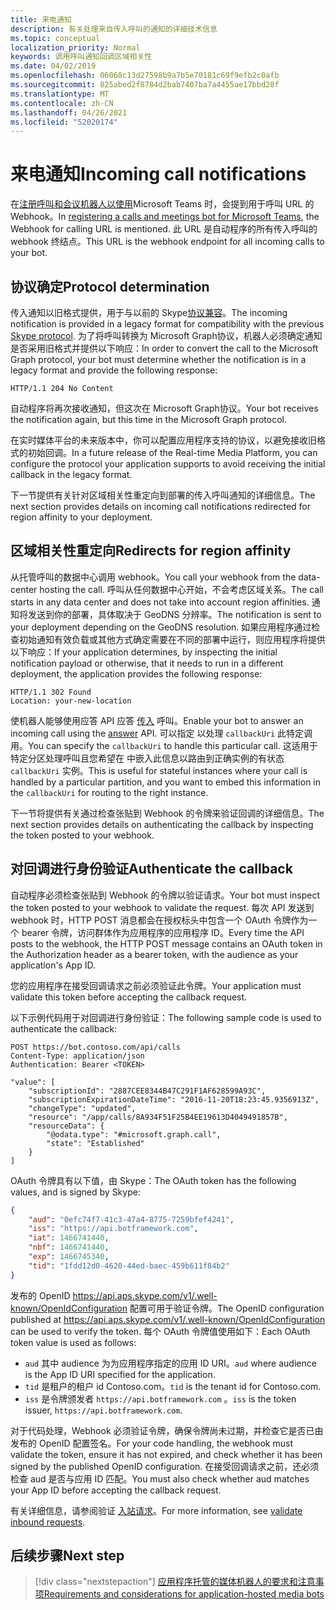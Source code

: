 ```yaml
---
title: 来电通知
description: 有关处理来自传入呼叫的通知的详细技术信息
ms.topic: conceptual
localization_priority: Normal
keywords: 调用呼叫通知回调区域相关性
ms.date: 04/02/2019
ms.openlocfilehash: 06068c13d27598b9a7b5e70181c69f9efb2c0afb
ms.sourcegitcommit: 825abed2f8784d2bab7407ba7a4455ae17bbd28f
ms.translationtype: MT
ms.contentlocale: zh-CN
ms.lasthandoff: 04/26/2021
ms.locfileid: "52020174"
---
```

# <a name="incoming-call-notifications"></a><span data-ttu-id="202ff-104">来电通知</span><span class="sxs-lookup"><span data-stu-id="202ff-104">Incoming call notifications</span></span>

<span data-ttu-id="202ff-105">在[注册呼叫和会议机器人以使用](./registering-calling-bot.md#create-new-bot-or-add-calling-capabilities)Microsoft Teams 时，会提到用于呼叫 URL 的 Webhook。</span><span class="sxs-lookup"><span data-stu-id="202ff-105">In [registering a calls and meetings bot for Microsoft Teams](./registering-calling-bot.md#create-new-bot-or-add-calling-capabilities), the Webhook for calling URL is mentioned.</span></span> <span data-ttu-id="202ff-106">此 URL 是自动程序的所有传入呼叫的 webhook 终结点。</span><span class="sxs-lookup"><span data-stu-id="202ff-106">This URL is the webhook endpoint for all incoming calls to your bot.</span></span>

## <a name="protocol-determination"></a><span data-ttu-id="202ff-107">协议确定</span><span class="sxs-lookup"><span data-stu-id="202ff-107">Protocol determination</span></span>

<span data-ttu-id="202ff-108">传入通知以旧格式提供，用于与以前的 Skype[协议兼容](/azure/bot-service/dotnet/bot-builder-dotnet-real-time-media-concepts?view=azure-bot-service-3.0&preserve-view=true)。</span><span class="sxs-lookup"><span data-stu-id="202ff-108">The incoming notification is provided in a legacy format for compatibility with the previous [Skype protocol](/azure/bot-service/dotnet/bot-builder-dotnet-real-time-media-concepts?view=azure-bot-service-3.0&preserve-view=true).</span></span> <span data-ttu-id="202ff-109">为了将呼叫转换为 Microsoft Graph协议，机器人必须确定通知是否采用旧格式并提供以下响应：</span><span class="sxs-lookup"><span data-stu-id="202ff-109">In order to convert the call to the Microsoft Graph protocol, your bot must determine whether the notification is in a legacy format and provide the following response:</span></span>

```http
HTTP/1.1 204 No Content
```

<span data-ttu-id="202ff-110">自动程序将再次接收通知，但这次在 Microsoft Graph协议。</span><span class="sxs-lookup"><span data-stu-id="202ff-110">Your bot receives the notification again, but this time in the Microsoft Graph protocol.</span></span>

<span data-ttu-id="202ff-111">在实时媒体平台的未来版本中，你可以配置应用程序支持的协议，以避免接收旧格式的初始回调。</span><span class="sxs-lookup"><span data-stu-id="202ff-111">In a future release of the Real-time Media Platform, you can configure the protocol your application supports to avoid receiving the initial callback in the legacy format.</span></span>

<span data-ttu-id="202ff-112">下一节提供有关针对区域相关性重定向到部署的传入呼叫通知的详细信息。</span><span class="sxs-lookup"><span data-stu-id="202ff-112">The next section provides details on incoming call notifications redirected for region affinity to your deployment.</span></span>

## <a name="redirects-for-region-affinity"></a><span data-ttu-id="202ff-113">区域相关性重定向</span><span class="sxs-lookup"><span data-stu-id="202ff-113">Redirects for region affinity</span></span>

<span data-ttu-id="202ff-114">从托管呼叫的数据中心调用 webhook。</span><span class="sxs-lookup"><span data-stu-id="202ff-114">You call your webhook from the data-center hosting the call.</span></span> <span data-ttu-id="202ff-115">呼叫从任何数据中心开始，不会考虑区域关系。</span><span class="sxs-lookup"><span data-stu-id="202ff-115">The call starts in any data center and does not take into account region affinities.</span></span> <span data-ttu-id="202ff-116">通知将发送到你的部署，具体取决于 GeoDNS 分辨率。</span><span class="sxs-lookup"><span data-stu-id="202ff-116">The notification is sent to your deployment depending on the GeoDNS resolution.</span></span> <span data-ttu-id="202ff-117">如果应用程序通过检查初始通知有效负载或其他方式确定需要在不同的部署中运行，则应用程序将提供以下响应：</span><span class="sxs-lookup"><span data-stu-id="202ff-117">If your application determines, by inspecting the initial notification payload or otherwise, that it needs to run in a different deployment, the application provides the following response:</span></span>

```http
HTTP/1.1 302 Found
Location: your-new-location
```

<span data-ttu-id="202ff-118">使机器人能够使用应答 API 应答 [传入](https://developer.microsoft.com/graph/docs/api-reference/beta/api/call_answer) 呼叫。</span><span class="sxs-lookup"><span data-stu-id="202ff-118">Enable your bot to answer an incoming call using the [answer](https://developer.microsoft.com/graph/docs/api-reference/beta/api/call_answer) API.</span></span> <span data-ttu-id="202ff-119">可以指定 以处理 `callbackUri` 此特定调用。</span><span class="sxs-lookup"><span data-stu-id="202ff-119">You can specify the `callbackUri` to handle this particular call.</span></span> <span data-ttu-id="202ff-120">这适用于特定分区处理呼叫且您希望在 中嵌入此信息以路由到正确实例的有状态 `callbackUri` 实例。</span><span class="sxs-lookup"><span data-stu-id="202ff-120">This is useful for stateful instances where your call is handled by a particular partition, and you want to embed this information in the `callbackUri` for routing to the right instance.</span></span>

<span data-ttu-id="202ff-121">下一节将提供有关通过检查张贴到 Webhook 的令牌来验证回调的详细信息。</span><span class="sxs-lookup"><span data-stu-id="202ff-121">The next section provides details on authenticating the callback by inspecting the token posted to your webhook.</span></span>

## <a name="authenticate-the-callback"></a><span data-ttu-id="202ff-122">对回调进行身份验证</span><span class="sxs-lookup"><span data-stu-id="202ff-122">Authenticate the callback</span></span>

<span data-ttu-id="202ff-123">自动程序必须检查张贴到 Webhook 的令牌以验证请求。</span><span class="sxs-lookup"><span data-stu-id="202ff-123">Your bot must inspect the token posted to your webhook to validate the request.</span></span> <span data-ttu-id="202ff-124">每次 API 发送到 webhook 时，HTTP POST 消息都会在授权标头中包含一个 OAuth 令牌作为一个 bearer 令牌，访问群体作为应用程序的应用程序 ID。</span><span class="sxs-lookup"><span data-stu-id="202ff-124">Every time the API posts to the webhook, the HTTP POST message contains an OAuth token in the Authorization header as a bearer token, with the audience as your application's App ID.</span></span>

<span data-ttu-id="202ff-125">您的应用程序在接受回调请求之前必须验证此令牌。</span><span class="sxs-lookup"><span data-stu-id="202ff-125">Your application must validate this token before accepting the callback request.</span></span>

<span data-ttu-id="202ff-126">以下示例代码用于对回调进行身份验证：</span><span class="sxs-lookup"><span data-stu-id="202ff-126">The following sample code is used to authenticate the callback:</span></span>

```http
POST https://bot.contoso.com/api/calls
Content-Type: application/json
Authentication: Bearer <TOKEN>

"value": [
    "subscriptionId": "2887CEE8344B47C291F1AF628599A93C",
    "subscriptionExpirationDateTime": "2016-11-20T18:23:45.9356913Z",
    "changeType": "updated",
    "resource": "/app/calls/8A934F51F25B4EE19613D4049491857B",
    "resourceData": {
        "@odata.type": "#microsoft.graph.call",
        "state": "Established"
    }
]
```

<span data-ttu-id="202ff-127">OAuth 令牌具有以下值，由 Skype：</span><span class="sxs-lookup"><span data-stu-id="202ff-127">The OAuth token has the following values, and is signed by Skype:</span></span>

```json
{
    "aud": "0efc74f7-41c3-47a4-8775-7259bfef4241",
    "iss": "https://api.botframework.com",
    "iat": 1466741440,
    "nbf": 1466741440,
    "exp": 1466745340,
    "tid": "1fdd12d0-4620-44ed-baec-459b611f84b2"
}
```

<span data-ttu-id="202ff-128">发布的 OpenID <https://api.aps.skype.com/v1/.well-known/OpenIdConfiguration> 配置可用于验证令牌。</span><span class="sxs-lookup"><span data-stu-id="202ff-128">The OpenID configuration published at <https://api.aps.skype.com/v1/.well-known/OpenIdConfiguration> can be used to verify the token.</span></span> <span data-ttu-id="202ff-129">每个 OAuth 令牌值使用如下：</span><span class="sxs-lookup"><span data-stu-id="202ff-129">Each OAuth token value is used as follows:</span></span>

* <span data-ttu-id="202ff-130">`aud` 其中 audience 为为应用程序指定的应用 ID URI。</span><span class="sxs-lookup"><span data-stu-id="202ff-130">`aud` where audience is the App ID URI specified for the application.</span></span>
* <span data-ttu-id="202ff-131">`tid` 是租户的租户 id Contoso.com。</span><span class="sxs-lookup"><span data-stu-id="202ff-131">`tid` is the tenant id for Contoso.com.</span></span>
* <span data-ttu-id="202ff-132">`iss` 是令牌颁发者 `https://api.botframework.com` 。</span><span class="sxs-lookup"><span data-stu-id="202ff-132">`iss` is the token issuer, `https://api.botframework.com`.</span></span>

<span data-ttu-id="202ff-133">对于代码处理，Webhook 必须验证令牌，确保令牌尚未过期，并检查它是否已由发布的 OpenID 配置签名。</span><span class="sxs-lookup"><span data-stu-id="202ff-133">For your code handling, the webhook must validate the token, ensure it has not expired, and check whether it has been signed by the published OpenID configuration.</span></span> <span data-ttu-id="202ff-134">在接受回调请求之前，还必须检查 aud 是否与应用 ID 匹配。</span><span class="sxs-lookup"><span data-stu-id="202ff-134">You must also check whether aud matches your App ID before accepting the callback request.</span></span>

<span data-ttu-id="202ff-135">有关详细信息，请参阅验证 [入站请求](https://github.com/microsoftgraph/microsoft-graph-comms-samples/blob/master/Samples/Common/Sample.Common/Authentication/AuthenticationProvider.cs)。</span><span class="sxs-lookup"><span data-stu-id="202ff-135">For more information, see [validate inbound requests](https://github.com/microsoftgraph/microsoft-graph-comms-samples/blob/master/Samples/Common/Sample.Common/Authentication/AuthenticationProvider.cs).</span></span>

## <a name="next-step"></a><span data-ttu-id="202ff-136">后续步骤</span><span class="sxs-lookup"><span data-stu-id="202ff-136">Next step</span></span>

> [!div class="nextstepaction"]
> [<span data-ttu-id="202ff-137">应用程序托管的媒体机器人的要求和注意事项</span><span class="sxs-lookup"><span data-stu-id="202ff-137">Requirements and considerations for application-hosted media bots</span></span>](~/bots/calls-and-meetings/requirements-considerations-application-hosted-media-bots.md)
